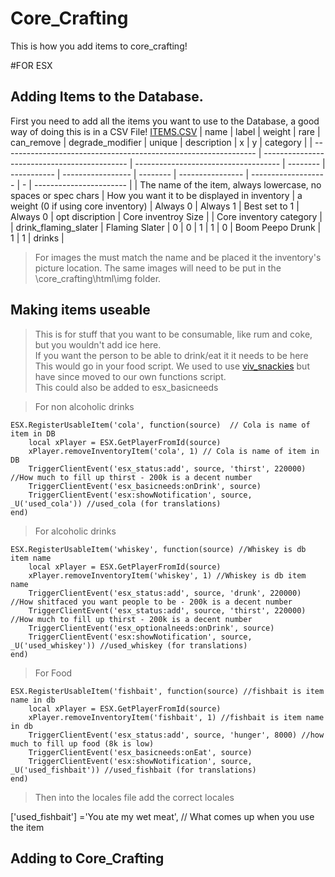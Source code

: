 # Core_Crafting

This is how you add items to core_crafting!  

#FOR ESX

## Adding Items to the Database.  

First you need to add all the items you want to use to the Database, a good way of doing this is in a CSV File!
[ITEMS.CSV](docs/items.csv)
| name                                                            | label                                        | weight                               | rare     | can\_remove | degrade\_modifier | unique   | description      | x                   | y | category                |
| --------------------------------------------------------------- | -------------------------------------------- | ------------------------------------ | -------- | ----------- | ----------------- | -------- | ---------------- | ------------------- | - | ----------------------- |
| The name of the item, always lowercase, no spaces or spec chars | How you want it to be displayed in inventory | a weight (0 if using core inventory) | Always 0 | Always 1    | Best set to 1     | Always 0 | opt discription  | Core inventroy Size |   | Core inventory category |
| drink\_flaming\_slater                                          | Flaming Slater                               | 0                                    | 0        | 1           | 1                 | 0        | Boom Peepo Drunk | 1                   | 1 | drinks                  |

> For images the must match the name and be placed it the inventory's picture location. The same images will need to be put in the \core_crafting\html\img folder.

## Making items useable  


>This is for stuff that you want to be consumable, like rum and coke, but you wouldn't add ice here.  
If you want the person to be able to drink/eat it it needs to be here  
This would go in your food script. We used to use [viv_snackies](https://github.com/Vivi4n/viv_snackies) but have since moved to our own functions script.  
This could also be added to esx_basicneeds


> For non alcoholic drinks 
```
ESX.RegisterUsableItem('cola', function(source)  // Cola is name of item in DB
    local xPlayer = ESX.GetPlayerFromId(source)
    xPlayer.removeInventoryItem('cola', 1) // Cola is name of item in DB
    TriggerClientEvent('esx_status:add', source, 'thirst', 220000) //How much to fill up thirst - 200k is a decent number
    TriggerClientEvent('esx_basicneeds:onDrink', source)
    TriggerClientEvent('esx:showNotification', source, _U('used_cola')) //used_cola (for translations)  
end)  
```
> For alcoholic drinks  
```
ESX.RegisterUsableItem('whiskey', function(source) //Whiskey is db item name
    local xPlayer = ESX.GetPlayerFromId(source)
    xPlayer.removeInventoryItem('whiskey', 1) //Whiskey is db item name
    TriggerClientEvent('esx_status:add', source, 'drunk', 220000) //How shitfaced you want people to be - 200k is a decent number
    TriggerClientEvent('esx_status:add', source, 'thirst', 220000) //How much to fill up thirst - 200k is a decent number
    TriggerClientEvent('esx_optionalneeds:onDrink', source)
    TriggerClientEvent('esx:showNotification', source, _U('used_whiskey')) //used_whiskey (for translations)
end)  
```
> For Food  
```
ESX.RegisterUsableItem('fishbait', function(source) //fishbait is item name in db
    local xPlayer = ESX.GetPlayerFromId(source)
    xPlayer.removeInventoryItem('fishbait', 1) //fishbait is item name in db
    TriggerClientEvent('esx_status:add', source, 'hunger', 8000) //how much to fill up food (8k is low)
    TriggerClientEvent('esx_basicneeds:onEat', source)
    TriggerClientEvent('esx:showNotification', source, _U('used_fishbait')) //used_fishbait (for translations)
end)
```

> Then into the locales file add the correct locales  

['used_fishbait'] ='You ate my wet meat',  // What comes up when you use the item

## Adding to Core_Crafting
